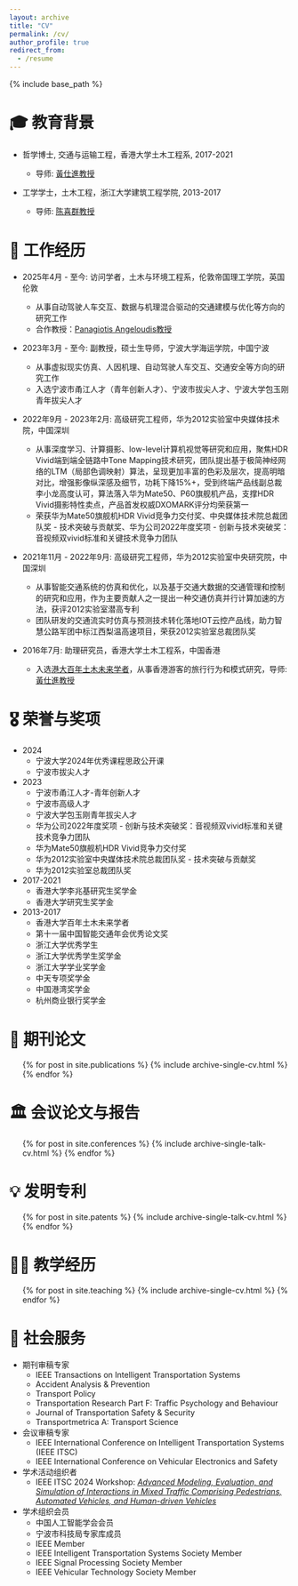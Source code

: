 ```yaml
---
layout: archive
title: "CV"
permalink: /cv/
author_profile: true
redirect_from:
  - /resume
---
```


{% include base_path %}

🎓 教育背景
======
* 哲学博士, 交通与运输工程，香港大学土木工程系, 2017-2021
  * 导师: [黃仕進教授](https://www.civil.hku.hk/scwong/)

* 工学学士，土木工程，浙江大学建筑工程学院, 2013-2017
  * 导师: [陈喜群教授](https://person.zju.edu.cn/xiqun)

💼 工作经历
======
* 2025年4月 - 至今: 访问学者，土木与环境工程系，伦敦帝国理工学院，英国伦敦
  * 从事自动驾驶人车交互、数据与机理混合驱动的交通建模与优化等方向的研究工作
  * 合作教授：[Panagiotis Angeloudis教授](https://profiles.imperial.ac.uk/p.angeloudis)
    
* 2023年3月 - 至今: 副教授，硕士生导师，宁波大学海运学院，中国宁波
  * 从事虚拟现实仿真、人因机理、自动驾驶人车交互、交通安全等方向的研究工作
  * 入选宁波市甬江人才（青年创新人才）、宁波市拔尖人才、宁波大学包玉刚青年拔尖人才

* 2022年9月 - 2023年2月: 高级研究工程师，华为2012实验室中央媒体技术院，中国深圳
  * 从事深度学习、计算摄影、low-level计算机视觉等研究和应用，聚焦HDR Vivid端到端全链路中Tone Mapping技术研究，团队提出基于极简神经网络的LTM（局部色调映射）算法，呈现更加丰富的色彩及层次，提高明暗对比，增强影像纵深感及细节，功耗下降15%+，受到终端产品线副总裁李小龙高度认可，算法落入华为Mate50、P60旗舰机产品，支撑HDR Vivid摄影特性卖点，产品首发权威DXOMARK评分均荣获第一
  * 荣获华为Mate50旗舰机HDR Vivid竞争力交付奖、中央媒体技术院总裁团队奖 - 技术突破与贡献奖、华为公司2022年度奖项 - 创新与技术突破奖：音视频双vivid标准和关键技术竞争力团队

* 2021年11月 - 2022年9月: 高级研究工程师，华为2012实验室中央研究院，中国深圳
  * 从事智能交通系统的仿真和优化，以及基于交通大数据的交通管理和控制的研究和应用，作为主要贡献人之一提出一种交通仿真并行计算加速的方法，获评2012实验室潜高专利
  * 团队研发的交通流实时仿真与预测技术转化落地IOT云控产品线，助力智慧公路军团中标江西梨温高速项目，荣获2012实验室总裁团队奖
    
* 2016年7月: 助理研究员，香港大学土木工程系，中国香港
  * 入选[港大百年土木未来学者](https://www.civil.hku.hk/hkuccfs/)，从事香港游客的旅行行为和模式研究，导师: [黃仕進教授](https://www.civil.hku.hk/scwong/)

  
🎖 荣誉与奖项
======
* 2024
  * 宁波大学2024年优秀课程思政公开课
  * 宁波市拔尖人才
* 2023
  * 宁波市甬江人才-青年创新人才
  * 宁波市高级人才
  * 宁波大学包玉刚青年拔尖人才
  * 华为公司2022年度奖项 - 创新与技术突破奖：音视频双vivid标准和关键技术竞争力团队
  * 华为Mate50旗舰机HDR Vivid竞争力交付奖
  * 华为2012实验室中央媒体技术院总裁团队奖 - 技术突破与贡献奖
  * 华为2012实验室总裁团队奖
* 2017-2021
  * 香港大学李兆基研究生奖学金
  * 香港大学研究生奖学金
* 2013-2017
  * 香港大学百年土木未来学者
  * 第十一届中国智能交通年会优秀论文奖
  * 浙江大学优秀学生
  * 浙江大学优秀学生奖学金
  * 浙江大学学业奖学金
  * 中天专项奖学金
  * 中国港湾奖学金
  * 杭州商业银行奖学金
    
📄 期刊论文
======
  <ul>{% for post in site.publications %}
    {% include archive-single-cv.html %}
  {% endfor %}</ul>
  
🏛️ 会议论文与报告
======
  <ul>{% for post in site.conferences %}
    {% include archive-single-talk-cv.html %}
  {% endfor %}</ul>

💡 发明专利
======
  <ul>{% for post in site.patents %}
    {% include archive-single-talk-cv.html %}
  {% endfor %}</ul>
  
👨‍🏫 教学经历
======
  <ul>{% for post in site.teaching %}
    {% include archive-single-cv.html %}
  {% endfor %}</ul>
  
🤝 社会服务
======
* 期刊审稿专家
  * IEEE Transactions on Intelligent Transportation Systems
  * Accident Analysis & Prevention
  * Transport Policy
  * Transportation Research Part F: Traffic Psychology and Behaviour
  * Journal of Transportation Safety & Security
  * Transportmetrica A: Transport Science
* 会议审稿专家
  * IEEE International Conference on Intelligent Transportation Systems (IEEE ITSC)
  * IEEE International Conference on Vehicular Electronics and Safety
* 学术活动组织者
  * IEEE ITSC 2024 Workshop: [*Advanced Modeling, Evaluation, and Simulation of Interactions in Mixed Traffic Comprising Pedestrians, Automated Vehicles, and Human-driven Vehicles*](https://sites.google.com/view/workshop-itsc-2024/)
* 学术组织会员
  * 中国人工智能学会会员
  * 宁波市科技局专家库成员
  * IEEE Member
  * IEEE Intelligent Transportation Systems Society Member
  * IEEE Signal Processing Society Member
  * IEEE Vehicular Technology Society Member
